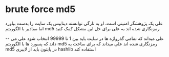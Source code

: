 # brute force md5

علی یک پژوهشگر امنیتی است، او به تارگی توانسته دیتابیس یک سایت را بدست بیاورد اما مقادیر با الگوریتم md5 رمزنگاری شده اند به علی برای حل این مشکل کمک کنید 

--
علی میداند که تمامی گذرواژه ها در سایت باید بین 1 تا 99999 انتخاب شود
علی می داند که پسورد ها با الگوریتم md5 رمزنگاری شده اند
علی میداند که برای ساخت یه md5 در پایتون باید از لایبری hashlib استفاده کند